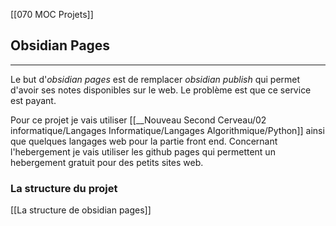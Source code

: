
[[070 MOC Projets]]


## Obsidian Pages

---

Le but d'*obsidian pages* est de remplacer *obsidian publish* qui permet d'avoir ses notes disponibles sur le web. Le problème est que ce service est payant.

Pour ce projet je vais utiliser [[__Nouveau Second Cerveau/02 informatique/Langages Informatique/Langages Algorithmique/Python]] ainsi que quelques langages web pour la partie front end. Concernant l'hebergement je vais utiliser les github pages qui permettent un hebergement gratuit pour des petits sites web.

### La structure du projet 

[[La structure de obsidian pages]]